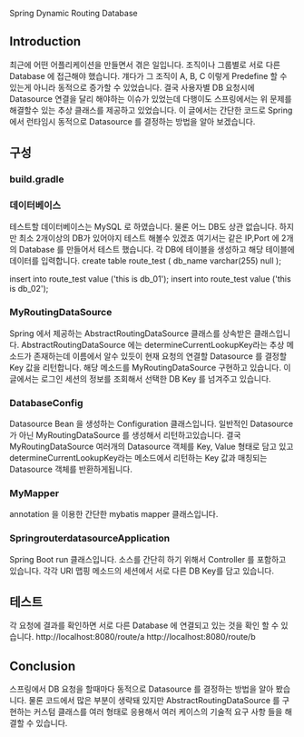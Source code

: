 Spring Dynamic Routing Database

## Introduction
최근에 어떤 어플리케이션을 만들면서 겪은 일입니다.
조직이나 그룹별로 서로 다른 Database 에 접근해야 했습니다. 걔다가 그 조직이 A, B, C 이렇게 Predefine 할 수 있는게
아니라 동적으로 증가할 수 있었습니다. 결국 사용자별 DB 요청시에 Datasource 연결을 달리 해야하는 이슈가 있었는데 다행이도 스프링에서는
위 문제를 해결할수 있는 추상 클래스를 제공하고 있었습니다. 이 글에서는 간단한 코드로 Spring 에서 런타임시 동적으로 Datasource 를 결정하는 방법을 알아 보겠습니다.


## 구성

### build.gradle


### 데이터베이스
테스트할 데이터베이스는 MySQL 로 하였습니다. 물론 어느 DB도 상관 없습니다. 하지만 최소 2개이상의 DB가 있어야지 테스트 해볼수 있겠죠
여기서는 같은 IP,Port 에 2개의 Database 를 만들어서 테스트 했습니다. 각 DB에 테이블을 생성하고 해당 테이블에 데이터를 입력합니다.
create table route_test
(
	db_name varchar(255) null
);

insert into route_test value ('this is db_01');
insert into route_test value ('this is db_02');

### MyRoutingDataSource
Spring 에서 제공하는 AbstractRoutingDataSource 클래스를 상속받은 클래스입니다. AbstractRoutingDataSource 에는  determineCurrentLookupKey라는 추상 메소드가 
존재하는데 이름에서 알수 있듯이 현재 요청의 연결할 Datasource 를 결정할 Key 값을 리턴합니다. 해당 메소드를 MyRoutingDataSource 구현하고 있습니다. 
이 글에서는 로그인 세션의 정보를 조회해서 선택한 DB Key 를 넘겨주고 있습니다.


### DatabaseConfig
Datasource Bean 을 생성하는 Configuration 클래스입니다. 일반적인 Datasource가 아닌 MyRoutingDataSource 를 생성해서 리턴하고있습니다.
결국 MyRoutingDataSource 여러개의 Datasource 객체를 Key, Value 형태로 담고 있고 determineCurrentLookupKey라는 메소드에서 리턴하는 Key 값과 매칭되는
Datasource 객체를 반환하게됩니다.

### MyMapper
annotation 을 이용한 간단한 mybatis mapper 클래스입니다. 


### SpringrouterdatasourceApplication
Spring Boot run 클래스입니다. 소스를 간단히 하기 위해서 Controller 를 포함하고 있습니다. 각각 URI 맵핑 메소드의 세션에서
서로 다른 DB Key를 담고 있습니다.


## 테스트
각 요청에 결과를 확인하면 서로 다른 Database 에 연결되고 있는 것을 확인 할 수 있습니다.
http://localhost:8080/route/a
http://localhost:8080/route/b

## Conclusion
스프링에서 DB 요청을 할때마다 동적으로 Datasource 를 결정하는 방법을 알아 봤습니다. 물론 코드에서 많은 부분이 생략돼 있지만 AbstractRoutingDataSource
를 구현하는 커스텀 클래스를 여러 형태로 응용해서 여러 케이스의 기술적 요구 사항 들을 해결할 수 있습니다. 
